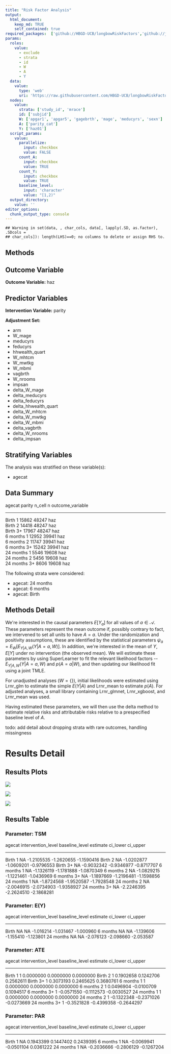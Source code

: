```yaml
---
title: "Risk Factor Analysis"
output: 
  html_document:
    keep_md: TRUE
    self_contained: true
required_packages:  ['github://HBGD-UCB/longbowRiskFactors','github://jeremyrcoyle/skimr@vector_types', 'github://tlverse/delayed']
params:
  roles:
    value:
      - exclude
      - strata
      - id
      - W
      - A
      - Y
  data: 
    value: 
      type: 'web'
      uri: 'https://raw.githubusercontent.com/HBGD-UCB/longbowRiskFactors/master/inst/sample_data/birthwt_data.rdata'
  nodes:
    value:
      strata: ['study_id', 'mrace']
      id: ['subjid']
      W: ['apgar1', 'apgar5', 'gagebrth', 'mage', 'meducyrs', 'sexn']
      A: ['parity_cat']
      Y: ['haz01']
  script_params:
    value:
      parallelize:
        input: checkbox
        value: FALSE
      count_A:
        input: checkbox
        value: TRUE
      count_Y:
        input: checkbox
        value: TRUE        
      baseline_level:
        input: 'character'
        value: "[1,2)"
  output_directory:
    value: ''
editor_options: 
  chunk_output_type: console
---
```







```
## Warning in set(data, , char_cols, data[, lapply(.SD, as.factor), .SDcols =
## char_cols]): length(LHS)==0; no columns to delete or assign RHS to.
```

## Methods
## Outcome Variable

**Outcome Variable:** haz

## Predictor Variables

**Intervention Variable:** parity

**Adjustment Set:**

* arm
* W_mage
* meducyrs
* feducyrs
* hhwealth_quart
* W_mhtcm
* W_mwtkg
* W_mbmi
* vagbrth
* W_nrooms
* impsan
* delta_W_mage
* delta_meducyrs
* delta_feducyrs
* delta_hhwealth_quart
* delta_W_mhtcm
* delta_W_mwtkg
* delta_W_mbmi
* delta_vagbrth
* delta_W_nrooms
* delta_impsan

## Stratifying Variables

The analysis was stratified on these variable(s):

* agecat

## Data Summary

agecat      parity    n_cell       n  outcome_variable 
----------  -------  -------  ------  -----------------
Birth       1          15862   48247  haz              
Birth       2          14418   48247  haz              
Birth       3+         17967   48247  haz              
6 months    1          12952   39941  haz              
6 months    2          11747   39941  haz              
6 months    3+         15242   39941  haz              
24 months   1           5546   19608  haz              
24 months   2           5456   19608  haz              
24 months   3+          8606   19608  haz              


The following strata were considered:

* agecat: 24 months
* agecat: 6 months
* agecat: Birth



## Methods Detail

We're interested in the causal parameters $E[Y_a]$ for all values of $a \in \mathcal{A}$. These parameters represent the mean outcome if, possibly contrary to fact, we intervened to set all units to have $A=a$. Under the randomization and positivity assumptions, these are identified by the statistical parameters $\psi_a=E_W[E_{Y|A,W}(Y|A=a,W)]$.  In addition, we're interested in the mean of $Y$, $E[Y]$ under no intervention (the observed mean). We will estimate these parameters by using SuperLearner to fit the relevant likelihood factors -- $E_{Y|A,W}(Y|A=a,W)$ and $p(A=a|W)$, and then updating our likelihood fit using a joint TMLE.

For unadjusted analyses ($W=\{\}$), initial likelihoods were estimated using Lrnr_glm to estimate the simple $E(Y|A)$ and Lrnr_mean to estimate $p(A)$. For adjusted analyses, a small library containing Lrnr_glmnet, Lrnr_xgboost, and Lrnr_mean was used.

Having estimated these parameters, we will then use the delta method to estimate relative risks and attributable risks relative to a prespecified baseline level of $A$.

todo: add detail about dropping strata with rare outcomes, handling missingness







# Results Detail

## Results Plots
![](/tmp/9681b30d-065a-43cd-9d45-7a08236f735c/9d3f353d-4a91-414e-ba3d-449ba42086f2/REPORT_files/figure-html/plot_tsm-1.png)<!-- -->



![](/tmp/9681b30d-065a-43cd-9d45-7a08236f735c/9d3f353d-4a91-414e-ba3d-449ba42086f2/REPORT_files/figure-html/plot_ate-1.png)<!-- -->



![](/tmp/9681b30d-065a-43cd-9d45-7a08236f735c/9d3f353d-4a91-414e-ba3d-449ba42086f2/REPORT_files/figure-html/plot_par-1.png)<!-- -->

## Results Table

### Parameter: TSM


agecat      intervention_level   baseline_level      estimate     ci_lower     ci_upper
----------  -------------------  ---------------  -----------  -----------  -----------
Birth       1                    NA                -1.2105535   -1.2620655   -1.1590416
Birth       2                    NA                -1.0202877   -1.0609201   -0.9796553
Birth       3+                   NA                -0.9032342   -0.9346977   -0.8717707
6 months    1                    NA                -1.1326119   -1.1781888   -1.0870349
6 months    2                    NA                -1.0829215   -1.1221461   -1.0436969
6 months    3+                   NA                -1.1897669   -1.2196481   -1.1598856
24 months   1                    NA                -1.8724568   -1.9520587   -1.7928548
24 months   2                    NA                -2.0046915   -2.0734903   -1.9358927
24 months   3+                   NA                -2.2246395   -2.2624510   -2.1868281


### Parameter: E(Y)


agecat      intervention_level   baseline_level     estimate    ci_lower    ci_upper
----------  -------------------  ---------------  ----------  ----------  ----------
Birth       NA                   NA                -1.016214   -1.031467   -1.000960
6 months    NA                   NA                -1.139606   -1.155410   -1.123801
24 months   NA                   NA                -2.076123   -2.098660   -2.053587


### Parameter: ATE


agecat      intervention_level   baseline_level      estimate     ci_lower     ci_upper
----------  -------------------  ---------------  -----------  -----------  -----------
Birth       1                    1                  0.0000000    0.0000000    0.0000000
Birth       2                    1                  0.1902658    0.1242706    0.2562611
Birth       3+                   1                  0.3073193    0.2465625    0.3680761
6 months    1                    1                  0.0000000    0.0000000    0.0000000
6 months    2                    1                  0.0496904   -0.0100709    0.1094517
6 months    3+                   1                 -0.0571550   -0.1112573   -0.0030527
24 months   1                    1                  0.0000000    0.0000000    0.0000000
24 months   2                    1                 -0.1322348   -0.2371026   -0.0273669
24 months   3+                   1                 -0.3521828   -0.4399358   -0.2644297


### Parameter: PAR


agecat      intervention_level   baseline_level      estimate     ci_lower     ci_upper
----------  -------------------  ---------------  -----------  -----------  -----------
Birth       1                    NA                 0.1943399    0.1447402    0.2439395
6 months    1                    NA                -0.0069941   -0.0501104    0.0361222
24 months   1                    NA                -0.2036666   -0.2806129   -0.1267204
